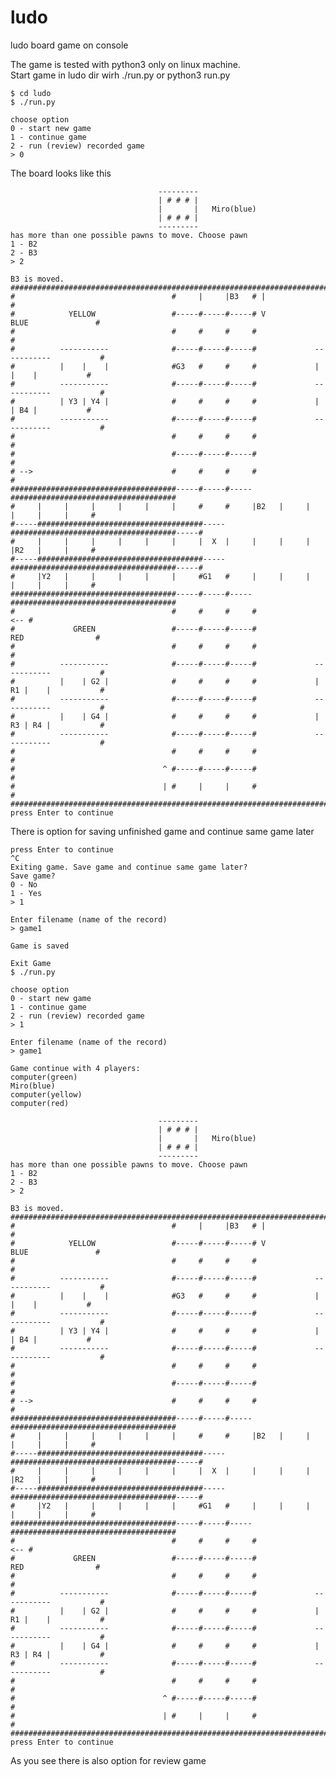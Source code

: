 # ludo
ludo board game on console

The game is tested with python3 only on linux machine.  
Start game in ludo dir wirh ./run.py or python3 run.py 

    $ cd ludo  
    $ ./run.py 
    
    choose option
    0 - start new game
    1 - continue game
    2 - run (review) recorded game
    > 0 

The board looks like this

                                     ---------
                                     | # # # |
                                     |       |   Miro(blue)
                                     | # # # |
                                     ---------
    has more than one possible pawns to move. Choose pawn
    1 - B2
    2 - B3
    > 2
    
    B3 is moved. 
    ###########################################################################################
    #                                   #     |     |B3   # |                                 #
    #            YELLOW                 #-----#-----#-----# V              BLUE               #
    #                                   #     #     #     #                                   #
    #          -----------              #-----#-----#-----#             -----------           #
    #          |    |    |              #G3   #     #     #             |    |    |           #
    #          -----------              #-----#-----#-----#             -----------           #
    #          | Y3 | Y4 |              #     #     #     #             |    | B4 |           #
    #          -----------              #-----#-----#-----#             -----------           #
    #                                   #     #     #     #                                   #
    #                                   #-----#-----#-----#                                   #
    # -->                               #     #     #     #                                   #
    #####################################-----#-----#-----#####################################
    #     |     |     |     |     |     |     #     #     |B2   |     |     |     |     |     #
    #-----#####################################-----#####################################-----#
    #     |     |     |     |     |     |     |  X  |     |     |     |     |R2   |     |     #
    #-----#####################################-----#####################################-----#
    #     |Y2   |     |     |     |     |     #G1   #     |     |     |     |     |     |     #
    #####################################-----#-----#-----#####################################
    #                                   #     #     #     #                               <-- #
    #             GREEN                 #-----#-----#-----#                RED                #
    #                                   #     #     #     #                                   #
    #          -----------              #-----#-----#-----#             -----------           #
    #          |    | G2 |              #     #     #     #             | R1 |    |           #
    #          -----------              #-----#-----#-----#             -----------           #
    #          |    | G4 |              #     #     #     #             | R3 | R4 |           #
    #          -----------              #-----#-----#-----#             -----------           #
    #                                   #     #     #     #                                   #
    #                                 ^ #-----#-----#-----#                                   #
    #                                 | #     |     |     #                                   #
    ###########################################################################################
    press Enter to continue


    
There is option for saving unfinished game and continue same game later
    
    press Enter to continue
    ^C
    Exiting game. Save game and continue same game later?
    Save game?
    0 - No
    1 - Yes
    > 1
    
    Enter filename (name of the record)
    > game1

    Game is saved
    
    Exit Game
    $ ./run.py 
    
    choose option
    0 - start new game
    1 - continue game
    2 - run (review) recorded game
    > 1
    
    Enter filename (name of the record)
    > game1
    
    Game continue with 4 players:
    computer(green)
    Miro(blue)
    computer(yellow)
    computer(red)

                                     ---------
                                     | # # # |
                                     |       |   Miro(blue)
                                     | # # # |
                                     ---------
    has more than one possible pawns to move. Choose pawn
    1 - B2
    2 - B3
    > 2
    
    B3 is moved. 
    ###########################################################################################
    #                                   #     |     |B3   # |                                 #
    #            YELLOW                 #-----#-----#-----# V              BLUE               #
    #                                   #     #     #     #                                   #
    #          -----------              #-----#-----#-----#             -----------           #
    #          |    |    |              #G3   #     #     #             |    |    |           #
    #          -----------              #-----#-----#-----#             -----------           #
    #          | Y3 | Y4 |              #     #     #     #             |    | B4 |           #
    #          -----------              #-----#-----#-----#             -----------           #
    #                                   #     #     #     #                                   #
    #                                   #-----#-----#-----#                                   #
    # -->                               #     #     #     #                                   #
    #####################################-----#-----#-----#####################################
    #     |     |     |     |     |     |     #     #     |B2   |     |     |     |     |     #
    #-----#####################################-----#####################################-----#
    #     |     |     |     |     |     |     |  X  |     |     |     |     |R2   |     |     #
    #-----#####################################-----#####################################-----#
    #     |Y2   |     |     |     |     |     #G1   #     |     |     |     |     |     |     #
    #####################################-----#-----#-----#####################################
    #                                   #     #     #     #                               <-- #
    #             GREEN                 #-----#-----#-----#                RED                #
    #                                   #     #     #     #                                   #
    #          -----------              #-----#-----#-----#             -----------           #
    #          |    | G2 |              #     #     #     #             | R1 |    |           #
    #          -----------              #-----#-----#-----#             -----------           #
    #          |    | G4 |              #     #     #     #             | R3 | R4 |           #
    #          -----------              #-----#-----#-----#             -----------           #
    #                                   #     #     #     #                                   #
    #                                 ^ #-----#-----#-----#                                   #
    #                                 | #     |     |     #                                   #
    ###########################################################################################
    press Enter to continue

As you see there is also option for review game
    
